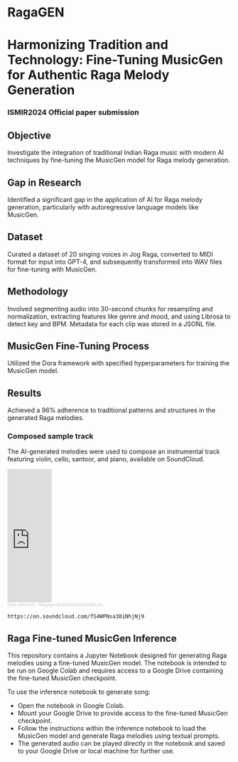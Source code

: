 # RagaGEN

# Harmonizing Tradition and Technology: Fine-Tuning MusicGen for Authentic Raga Melody Generation
### ISMIR2024 Official paper submission

## Objective
Investigate the integration of traditional Indian Raga music with modern AI techniques by fine-tuning the MusicGen model for Raga melody generation.

## Gap in Research
Identified a significant gap in the application of AI for Raga melody generation, particularly with autoregressive language models like MusicGen.

## Dataset
Curated a dataset of 20 singing voices in Jog Raga, converted to MIDI format for input into GPT-4, and subsequently transformed into WAV files for fine-tuning with MusicGen.

## Methodology
Involved segmenting audio into 30-second chunks for resampling and normalization, extracting features like genre and mood, and using Librosa to detect key and BPM. Metadata for each clip was stored in a JSONL file.

## MusicGen Fine-Tuning Process
Utilized the Dora framework with specified hyperparameters for training the MusicGen model.

## Results
Achieved a 96\% adherence to traditional patterns and structures in the generated Raga melodies.

### Composed sample track
The AI-generated melodies were used to compose an instrumental track featuring violin, cello, santoor, and piano, available on SoundCloud.

<iframe width="100\%" height="300" scrolling="no" frameborder="no" allow="autoplay" src="https://w.soundcloud.com/player/?url=https\%3A//api.soundcloud.com/tracks/1799210497&color=\%23ff5500&auto\_play=false&hide\_related=false&show\_comments=true&show\_user=true&show\_reposts=false&show\_teaser=true&visual=true"></iframe><div style="font-size: 10px; color: #cccccc;line-break: anywhere;word-break: normal;overflow: hidden;white-space: nowrap;text-overflow: ellipsis; font-family: Interstate,Lucida Grande,Lucida Sans Unicode,Lucida Sans,Garuda,Verdana,Tahoma,sans-serif;font-weight: 100;"><a href="https://soundcloud.com/data-scientist-228457136" title="Data Scientist" target="\_blank" style="color: #cccccc; text-decoration: none;">Data Scientist</a> · <a href="https://soundcloud.com/data-scientist-228457136/ragagenauthorcomposedmusic" title="RagagenAuthorComposedMusic" target="\_blank" style="color: #cccccc; text-decoration: none;">RagagenAuthorComposedMusic</a></div> 

```
https://on.soundcloud.com/fS4WPNsa38iNhjNj9 
```

## Raga Fine-tuned MusicGen Inference
This repository contains a Jupyter Notebook designed for generating Raga melodies using a fine-tuned MusicGen model. The notebook is intended to be run on Google Colab and requires access to a Google Drive containing the fine-tuned MusicGen checkpoint.

To use the inference notebook to generate song:

- Open the notebook in Google Colab.
- Mount your Google Drive to provide access to the fine-tuned MusicGen checkpoint.
- Follow the instructions within the inference notebook to load the MusicGen model and generate Raga melodies using textual prompts.
- The generated audio can be played directly in the notebook and saved to your Google Drive or local machine for further use.
